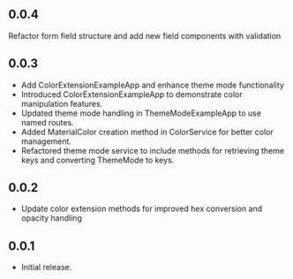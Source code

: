 ## 0.0.4

Refactor form field structure and add new field components with validation

## 0.0.3

- Add ColorExtensionExampleApp and enhance theme mode functionality
- Introduced ColorExtensionExampleApp to demonstrate color manipulation features.
- Updated theme mode handling in ThemeModeExampleApp to use named routes.
- Added MaterialColor creation method in ColorService for better color management.
- Refactored theme mode service to include methods for retrieving theme keys and converting ThemeMode to keys.

## 0.0.2

- Update color extension methods for improved hex conversion and opacity handling

## 0.0.1

- Initial release.
